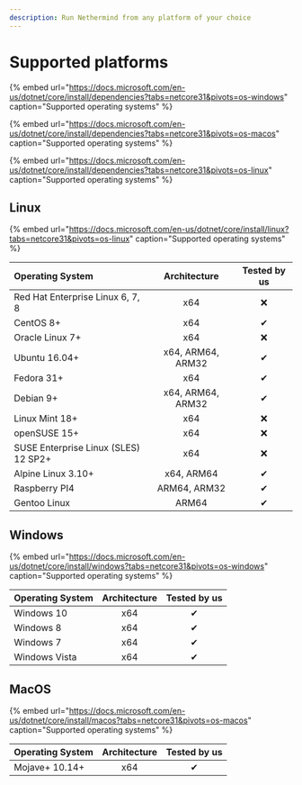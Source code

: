 ```yaml
---
description: Run Nethermind from any platform of your choice
---
```


# Supported platforms
{% embed url="https://docs.microsoft.com/en-us/dotnet/core/install/dependencies?tabs=netcore31&pivots=os-windows" caption="Supported operating systems" %}

{% embed url="https://docs.microsoft.com/en-us/dotnet/core/install/dependencies?tabs=netcore31&pivots=os-macos" caption="Supported operating systems" %}

{% embed url="https://docs.microsoft.com/en-us/dotnet/core/install/dependencies?tabs=netcore31&pivots=os-linux" caption="Supported operating systems" %}

## Linux

{% embed url="https://docs.microsoft.com/en-us/dotnet/core/install/linux?tabs=netcore31&pivots=os-linux" caption="Supported operating systems" %}

| Operating System | Architecture | Tested by us |
| :--- | :---: | :---: |
| Red Hat Enterprise Linux 6, 7, 8 | x64 | ❌ |
| CentOS 8+ | x64 | ✔ |
| Oracle Linux 7+ | x64 | ❌ |
| Ubuntu 16.04+ | x64, ARM64, ARM32 | ✔ |
| Fedora 31+ | x64 | ✔ |
| Debian 9+ | x64, ARM64, ARM32 | ✔ |
| Linux Mint 18+ | x64 | ❌ |
| openSUSE 15+ | x64 | ❌ |
| SUSE Enterprise Linux \(SLES\) 12 SP2+ | x64 | ❌ |
| Alpine Linux 3.10+ | x64, ARM64 | ✔ |
| Raspberry PI4 | ARM64, ARM32 | ✔ |
| Gentoo Linux | ARM64 | ✔ |

## Windows

{% embed url="https://docs.microsoft.com/en-us/dotnet/core/install/windows?tabs=netcore31&pivots=os-windows" caption="Supported operating systems" %}

| Operating System | Architecture | Tested by us |
| :--- | :---: | :---: |
| Windows 10 | x64 | ✔ |
| Windows 8 | x64 | ✔ |
| Windows 7 | x64 | ✔ |
| Windows Vista | x64 | ✔ |

## MacOS

{% embed url="https://docs.microsoft.com/en-us/dotnet/core/install/macos?tabs=netcore31&pivots=os-macos" caption="Supported operating systems" %}

| Operating System | Architect**ure** | **Tested by us** |
| :--- | :---: | :---: |
| Mojave+ 10.14+ | x64 | ✔ |


